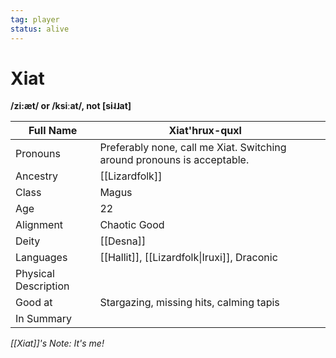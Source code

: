 ```yaml
---
tag: player
status: alive
---
```

# Xiat
**/zi:æt/ or /ksiːat/, not \[si˨˩at\]**

| Full Name            | Xiat'hrux-quxl                                                          |     |
| -------------------- | ----------------------------------------------------------------------- | --- |
| Pronouns             | Preferably none, call me Xiat. Switching around pronouns is acceptable. |     |
| Ancestry             |[[Lizardfolk]]                                                              |     |
| Class                | Magus                                                                   |     |
| Age                  | 22                                                                      |     |
| Alignment            | Chaotic Good                                                            |     |
| Deity                | [[Desna]]                                                                   |     |
| Languages | [[Hallit]], [[Lizardfolk\|Iruxi]], Draconic |
| Physical Description |                                                                         |     |
| Good at              | Stargazing, missing hits, calming tapis                                 |     |
| In Summary           |                                                                         |     |

*[[Xiat]]'s Note: It's me!*